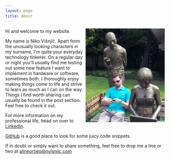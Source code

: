 ```yaml
---
layout: page
title: About
---
```


<img src="../res/even_statues_use_it.png" alt="The Internet, even statues use it!" width="250" height="296" align="right">

Hi and welcome to my website.

My name is Niko Višnjić.
Apart from the unusually looking characters in my surname, I'm quite your everyday technology tinkerer. 
On a regular day or night you'll usually find me testing out some new feature I want to implement in hardware or software, sometimes both.
I thoroughly enjoy making things come to life and strive to learn as much as I can on the way.
Things I find worth sharing can usually be found in the post section. Feel free to check it out.



For more information on my professional life, head on over to [LinkedIn](http://www.linkedin.com/in/nikovisnjic). 

[GitHub](https://github.com/nvisnjic) is a good place to look for some juicy code snippets.


If in doubt or simply want to share something, feel free to drop me a line or two at <alineortwo@nvisnjic.com>
